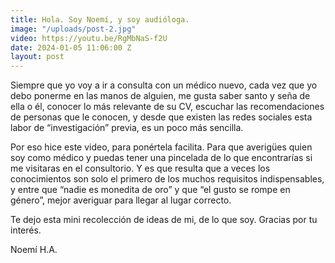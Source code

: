 ```yaml
---
title: Hola. Soy Noemí, y soy audióloga.
image: "/uploads/post-2.jpg"
video: https://youtu.be/RgMbNaS-f2U
date: 2024-01-05 11:06:00 Z
layout: post
---
```


Siempre que yo voy a ir a consulta con un médico nuevo, cada vez que yo debo ponerme en las manos de alguien,  me gusta saber santo y seña de ella o él, conocer lo más relevante  de su CV,  escuchar las recomendaciones de personas que le conocen, y desde que existen las redes sociales esta labor de “investigación” previa, es un poco más sencilla.

Por eso hice este video, para ponértela facilita. Para que averigües quien soy como médico y puedas tener una pincelada de lo que encontrarías si me visitaras en el consultorio. Y es que resulta que a veces los conocimientos son solo el primero de los muchos requisitos indispensables, y entre que “nadie es monedita de oro” y que “el gusto se rompe en género”, mejor averiguar para llegar al lugar correcto.

Te dejo esta mini recolección de ideas de mi, de lo que soy.
Gracias por tu interés.

Noemí H.A.

<br>
